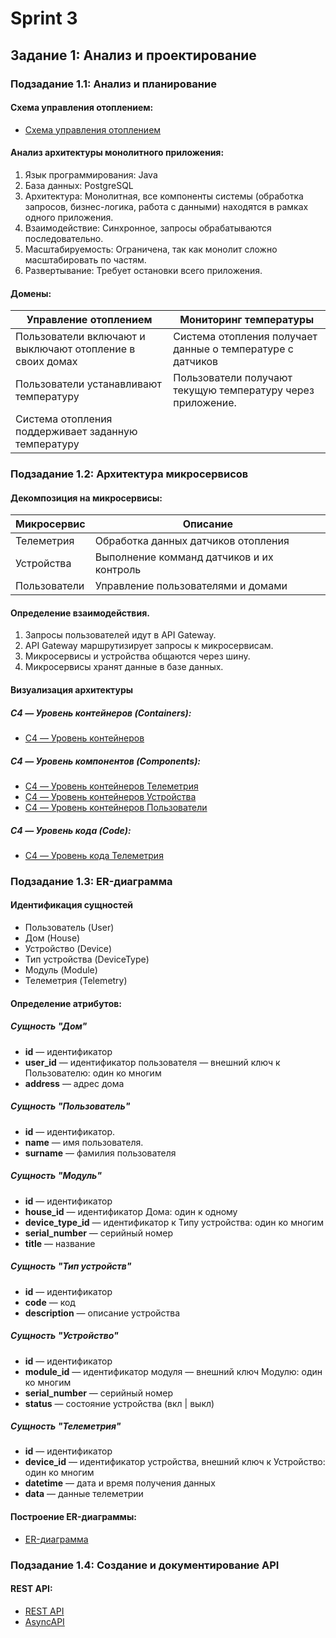 # Sprint 3

## Задание 1: Анализ и проектирование

### Подзадание 1.1: Анализ и планирование

#### Схема управления отоплением:

- [Схема управления отоплением](schemas/task1-1.puml)

#### Анализ архитектуры монолитного приложения:

1. Язык программирования: Java
2. База данных: PostgreSQL
3. Архитектура: Монолитная, все компоненты системы (обработка запросов, бизнес-логика, работа с данными) находятся в рамках одного приложения.
4. Взаимодействие: Синхронное, запросы обрабатываются последовательно.
5. Масштабируемость: Ограничена, так как монолит сложно масштабировать по частям.
6. Развертывание: Требует остановки всего приложения.

#### Домены:

| Управление отоплением                                     | Мониторинг температуры                                      |
| --------------------------------------------------------- | ----------------------------------------------------------- |
| Пользователи включают и выключают отопление в своих домах | Система отопления получает данные о температуре с датчиков  |
| Пользователи устанавливают температуру                    | Пользователи получают текущую температуру через приложение. |
| Система отопления поддерживает заданную температуру       |                                                             |

### Подзадание 1.2: Архитектура микросервисов

#### Декомпозиция на микросервисы:

| Микросервис  | Описание                                  |
| ------------ | ----------------------------------------- |
| Телеметрия   | Обработка данных датчиков отопления       |
| Устройства   | Выполнение комманд датчиков и их контроль |
| Пользователи | Управление пользователями и домами        |

#### Определение взаимодействия.

1. Запросы пользователей идут в API Gateway.
2. API Gateway маршрутизирует запросы к микросервисам.
3. Микросервисы и устройства общаются через шину.
4. Микросервисы хранят данные в базе данных.

#### Визуализация архитектуры

##### C4 — Уровень контейнеров (Containers):

- [C4 — Уровень контейнеров](schemas/task1-2-3-containers.puml)

##### C4 — Уровень компонентов (Components):

- [C4 — Уровень контейнеров Телеметрия](schemas/task1-2-3-components-telemetry.puml)
- [C4 — Уровень контейнеров Устройства](schemas/task1-2-3-components-device.puml)
- [C4 — Уровень контейнеров Пользователи](schemas/task1-2-3-components-users.puml)

##### C4 — Уровень кода (Code):

- [C4 — Уровень кода Телеметрия](schemas/task1-2-3-code-telemetry.puml)

### Подзадание 1.3: ER-диаграмма

#### Идентификация сущностей

- Пользователь (User)
- Дом (House)
- Устройство (Device)
- Тип устройства (DeviceType)
- Модуль (Module)
- Телеметрия (Telemetry)

#### Определение атрибутов:

##### Сущность "Дом"

- **id** — идентификатор
- **user_id** — идентификатор пользователя — внешний ключ к Пользователю: один ко многим
- **address** — адрес дома

##### Сущность "Пользователь"

- **id** — идентификатор.
- **name** — имя пользователя.
- **surname** — фамилия пользователя

##### Сущность "Модуль"

- **id** — идентификатор
- **house_id** — идентификатор Дома: один к одному
- **device_type_id** — идентификатор к Типу устройства: один ко многим
- **serial_number** — серийный номер
- **title** — название

##### Сущность "Тип устройств"

- **id** — идентификатор
- **code** — код
- **description** — описание устройства

##### Сущность "Устройство"

- **id** — идентификатор
- **module_id** — идентификатор модуля — внешний ключ Модулю: один ко многим
- **serial_number** — серийный номер
- **status** — состояние устройства (вкл | выкл)

##### Сущность "Телеметрия"

- **id** — идентификатор
- **device_id** — идентификатор устройства, внешний ключ к Устройство: один ко многим
- **datetime** — дата и время получения данных
- **data** — данные телеметрии

#### Построение ER-диаграммы:

- [ER-диаграмма](schemas/task1-3.puml)

### Подзадание 1.4: Создание и документирование API

#### REST API:

- [REST API](schemas/open-api.yaml)
- [AsyncAPI](schemas/async-api.yaml)

